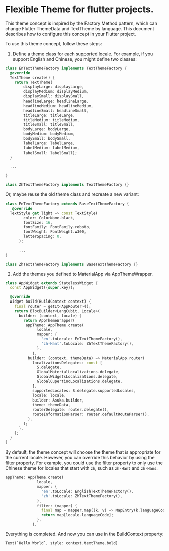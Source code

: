 # Flexible Theme for flutter projects.

This theme concept is inspired by the Factory Method pattern, which can change Flutter ThemeData and TextTheme by language. This document describes how to configure this concept in your Flutter project.

To use this theme concept, follow these steps:
1. Define a theme class for each supported locale. For example, if you support English and Chinese, you might define two classes:
```dart
class EnTextThemeFactory implements TextThemeFactory {
  @override
  TextTheme create() {
    return TextTheme(
        displayLarge: displayLarge,
        displayMedium: displayMedium,
        displaySmall: displaySmall,
        headlineLarge: headlineLarge,
        headlineMedium: headlineMedium,
        headlineSmall: headlineSmall,
        titleLarge: titleLarge,
        titleMedium: titleMedium,
        titleSmall: titleSmall,
        bodyLarge: bodyLarge,
        bodyMedium: bodyMedium,
        bodySmall: bodySmall,
        labelLarge: labelLarge,
        labelMedium: labelMedium,
        labelSmall: labelSmall);
  }

  ...

}

class ZhTextThemeFactory implements TextThemeFactory {}
```
Or, maybe reuse the old theme class and recreate a new variant:
```dart
class EnTextThemeFactory extends BaseTextThemeFactory {
   @override
  TextStyle get light => const TextStyle(
        color: ColorName.black,
        fontSize: 16,
        fontFamily: FontFamily.roboto,
        fontWeight: FontWeight.w300,
        letterSpacing: 0,
      );

      ...
}

class ZhTextThemeFactory implements BaseTextThemeFactory {}
```
2. Add the themes you defined to MaterialApp via AppThemeWrapper.
```dart
class AppWidget extends StatelessWidget {
  const AppWidget({super.key});

  @override
  Widget build(BuildContext context) {
    final router = getIt<AppRouter>();
    return BlocBuilder<LangCubit, Locale>(
      builder: (context, locale) {
        return AppThemeWrapper(
         appTheme: AppTheme.create(
              locale,
              mapper: {
                'en'.toLocale: EnTextThemeFactory(),
                'zh-Hant'.toLocale: ZhTextThemeFactory(),
              },
            ),
          builder: (context, themeData) => MaterialApp.router(
            localizationsDelegates: const [
              S.delegate,
              GlobalMaterialLocalizations.delegate,
              GlobalWidgetsLocalizations.delegate,
              GlobalCupertinoLocalizations.delegate,
            ],
            supportedLocales: S.delegate.supportedLocales,
            locale: locale,
            builder: Asuka.builder,
            theme: themeData,
            routerDelegate: router.delegate(),
            routeInformationParser: router.defaultRouteParser(),
          ),
        );
      },
    );
  }
}
```
By default, the theme concept will choose the theme that is appropriate for the current locale. However, you can override this behavior by using the filter property. For example, you could use the filter property to only use the Chinese theme for locales that start with `zh`, such as `zh-Hant` and `zh-Hans`.

```dart
appTheme: AppTheme.create(
              locale,
              mapper: {
                'en'.toLocale: EnglishTextThemeFactory(),
                'zh'.toLocale: ZhTextThemeFactory(),
              },
              filter: (mapper) {
                final map = mapper.map((k, v) => MapEntry(k.languageCode, v));
                return map[locale.languageCode];
              },
            ),
```


Everything is completed. And now you can use in the BuildContext property:
```dart
Text(`Hello World`, style: context.textTheme.bold)
```
